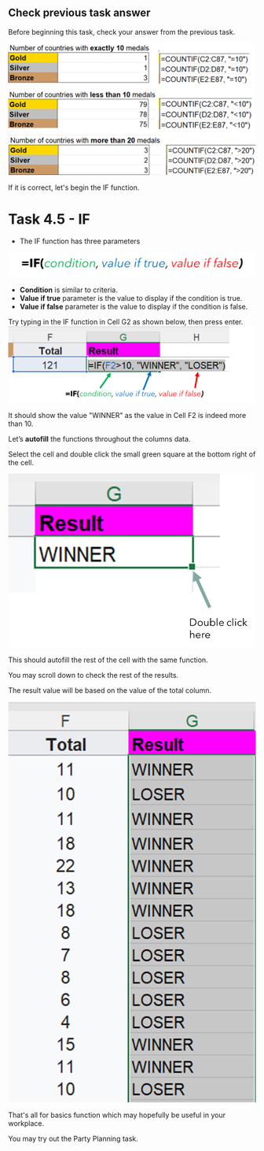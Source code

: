 ## Check previous task answer
Before beginning this task, check your answer from the previous task.

![alt text](image-12.png)

If it is correct, let's begin the IF function.

# Task 4.5 - IF

- The IF function has three parameters

![alt text](image-13.png)

- **Condition** is similar to criteria.
- **Value if true** parameter is the value to display if the condition is true.
- **Value if false** parameter is the value to display if the condition is false.

Try typing in the IF function in Cell G2 as shown below, then press enter. 
![alt text](image-14.png)

It should show the value "WINNER" as the value in Cell F2 is indeed more than 10.  

Let’s **autofill** the functions throughout the columns data.

Select the cell and double click the small green square at the bottom right of the cell.

![alt text](image-15.png)

This should autofill the rest of the cell with the same function.

You may scroll down to check the rest of the results.

The result value will be based on the value of the total column. 

![alt text](image-16.png)


That's all for basics function which may hopefully be useful in your workplace.

You may try out the Party Planning task.

